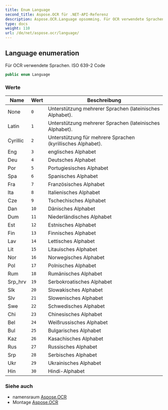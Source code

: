 ```yaml
---
title: Enum Language
second_title: Aspose.OCR für .NET-API-Referenz
description: Aspose.OCR.Language opsomming. Für OCR verwendete Sprachen. ISO 6392 Code
type: docs
weight: 110
url: /de/net/aspose.ocr/language/
---
```

## Language enumeration

Für OCR verwendete Sprachen. ISO 639-2 Code

```csharp
public enum Language
```

### Werte

| Name | Wert | Beschreibung |
| --- | --- | --- |
| None | `0` | Unterstützung mehrerer Sprachen (lateinisches Alphabet). |
| Latin | `1` | Unterstützung mehrerer Sprachen (lateinisches Alphabet). |
| Cyrillic | `2` | Unterstützung für mehrere Sprachen (kyrillisches Alphabet). |
| Eng | `3` | englisches Alphabet |
| Deu | `4` | Deutsches Alphabet |
| Por | `5` | Portugiesisches Alphabet |
| Spa | `6` | Spanisches Alphabet |
| Fra | `7` | Französisches Alphabet |
| Ita | `8` | Italienisches Alphabet |
| Cze | `9` | Tschechisches Alphabet |
| Dan | `10` | Dänisches Alphabet |
| Dum | `11` | Niederländisches Alphabet |
| Est | `12` | Estnisches Alphabet |
| Fin | `13` | Finnisches Alphabet |
| Lav | `14` | Lettisches Alphabet |
| Lit | `15` | Litauisches Alphabet |
| Nor | `16` | Norwegisches Alphabet |
| Pol | `17` | Polnisches Alphabet |
| Rum | `18` | Rumänisches Alphabet |
| Srp_hrv | `19` | Serbokroatisches Alphabet |
| Slk | `20` | Slowakisches Alphabet |
| Slv | `21` | Slowenisches Alphabet |
| Swe | `22` | Schwedisches Alphabet |
| Chi | `23` | Chinesisches Alphabet |
| Bel | `24` | Weißrussisches Alphabet |
| Bul | `25` | Bulgarisches Alphabet |
| Kaz | `26` | Kasachisches Alphabet |
| Rus | `27` | Russisches Alphabet |
| Srp | `28` | Serbisches Alphabet |
| Ukr | `29` | Ukrainisches Alphabet |
| Hin | `30` | Hindi-Alphabet |

### Siehe auch

* namensraum [Aspose.OCR](../../aspose.ocr/)
* Montage [Aspose.OCR](../../)


